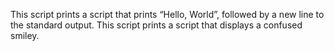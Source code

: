 This script prints a script that prints “Hello, World”, followed by a new line to the standard output.
This script prints a script that displays a confused smiley.
